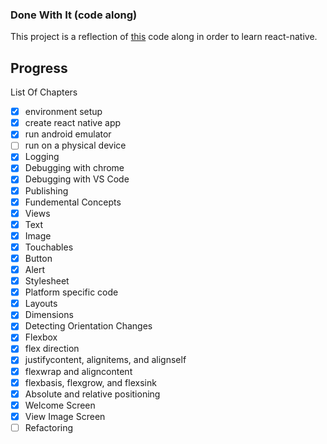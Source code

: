 ### Done With It (code along)
This project is a reflection of [this](https://www.youtube.com/watch?v=0-S5a0eXPoc&t=2246s) code along in order to learn react-native.

## Progress
List Of Chapters
- [x] environment setup
- [x] create react native app
- [x] run android emulator
- [ ] run on a physical device
- [x] Logging
- [x] Debugging with chrome
- [x] Debugging with VS Code
- [x] Publishing
- [x] Fundemental Concepts
- [x] Views
- [x] Text
- [x] Image
- [x] Touchables
- [x] Button
- [x] Alert
- [x] Stylesheet
- [x] Platform specific code
- [x] Layouts
- [x] Dimensions
- [x] Detecting Orientation Changes
- [x] Flexbox
- [x] flex direction
- [x] justifycontent, alignitems, and alignself
- [x] flexwrap and aligncontent
- [x] flexbasis, flexgrow, and flexsink
- [x] Absolute and relative positioning
- [x] Welcome Screen
- [x] View Image Screen
- [ ] Refactoring